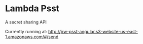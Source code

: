 Lambda Psst
=====

A secret sharing API

Currently running at: http://jrw-psst-angular.s3-website-us-east-1.amazonaws.com/#/send
